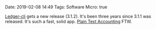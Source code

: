 Date: 2019-02-08 14:49
Tags: Software
Micro: true

[Ledger-cli](https://github.com/ledger/ledger) gets a new release (3.1.2). It's been three years since 3.1.1 was released. It's such a fast, solid app. [Plain Text Accounting](https://plaintextaccounting.org/) FTW.
